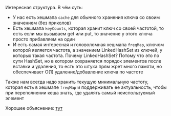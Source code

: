 Интересная структура. В чём суть:
* У нас есть хешмапа <code>cache</code> для обычного хранения ключа со своим значением (без приколов)
* Есть хешмапа <code>keyCounts</code>, которая хранит ключ со своей частотой, то есть если мы вызываем get или put, то значение у этого ключа просто прибавляем на один
* И есть самая интересная и головоломная хешмапа <code>freqMap</code>, ключом которой является частота, а значением LinkedHashSet из ключей, у которых такая частота. Почему LinkedHashSet? Потому что это по сути HashSet, но в котором сохраняется порядок элементов после вставки и удаления, то есть это штука прям жрет много памяти, но обеспечивает O(1) удаление/добавление ключа по частоте

Также нам всегда надо хранить текущую минимальную частоту, которая есть в хешмапе <code>freqMap</code> и поддерживать ее актуальность, чтобы при переполнении кеша знать, где удалять самый неиспользуемый элемент

Хорошее объяснение: [тут](https://www.youtube.com/watch?v=iM4QKS4GxA4)